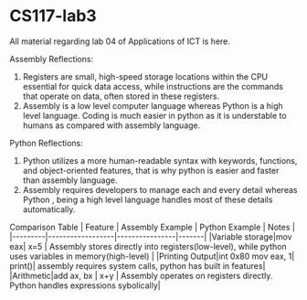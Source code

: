 # CS117-lab3
All material regarding lab 04 of Applications of ICT is here.


Assembly Reflections:
1. Registers are small, high-speed storage locations within the CPU essential for quick data access, while instructions are the commands that operate on data, often stored in these registers.
2. Assembly is a low level computer language whereas Python is a high level language. Coding is much easier in python as it is understable to humans as compared with assembly language.



Python Reflections:
1. Python utilizes a more human-readable syntax with keywords, functions, and object-oriented features, that is why python is easier and faster than assembly language.
2. Assembly requires developers to manage each and every detail whereas Python , being a high level language handles most of these details automatically.


Comparison Table
  | Feature | Assembly Example | Python Example | Notes |
  |---------|------------------|----------------|-------|
  |Variable storage|mov eax| x=5 | Assembly stores directly into registers(low-level), while python uses variables in memory(high-level) |
  |Printing Output|int 0x80    mov eax, 1| print()| assembly requires system calls, python has built in features|
  |Arithmetic|add ax, bx | x+y | Assembly operates on registers directly. Python handles expressions sybolically|
